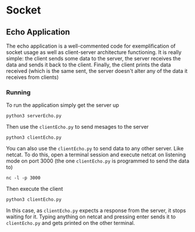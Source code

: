 # Socket

## Echo Application
The echo application is a well-commented code for exemplification of
socket usage as well as client-server architecture functioning. It is
really simple: the client sends some data to the server, the server
receives the data and sends it back to the client. Finally, the client
prints the data received (which is the same sent, the server doesn't
alter any of the data it receives from clients)


### Running
To run the application simply get the server up

```
python3 serverEcho.py

```

Then use the `clientEcho.py` to send mesages to the server

```
python3 clientEcho.py

```


You can also use the `clientEcho.py` to send data to any other server. Like
netcat. To do this, open a terminal session and execute netcat on listening
mode on port 3000 (the one `clientEcho.py` is programmed to send the data
to)

```
nc -l -p 3000

```


Then execute the client


```
python3 clientEcho.py

```

In this case, as `clientEcho.py` expects a response from the server, it
stops waiting for it. Typing anything on netcat and pressing enter sends
it to `clientEcho.py` and gets printed on the other terminal.
